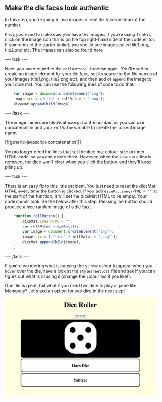 ## Make the die faces look authentic

In this step, you're going to use images of real die faces instead of the number.

First, you need to make sure you have the images. If you're using Trinket, click on the image icon that is on the top right-hand side of the code editor. If you remixed the starter trinket, you should see images called tile1.png, tile2.png etc. The images can also be found [here](https://github.com/raspberrypilearning/cd-dice-roller/tree/draft/en/images).

--- task ---

Next, you need to add to the `rollButton()` function again. You'll need to create an image element for your die face, set its source to the file names of your images (tile1.png, tile2.png etc), and then add or `append` the image to your dice mat. You can use the following lines of code to do that.

```javascript
    var image = document.createElement("img");
    image.src = ("tile" + rollValue + ".png");
    diceMat.appendChild(image);
```

--- /task ---

The image names are identical except for the number, so you can use concatenation and your `rollValue` variable to create the correct image name. 

[[[generic-javascript-concatenation]]]

You no longer need the lines that set the dice mat colour, size or inner HTML code, so you can delete them. However, when the `innerHTML` line is removed, the dice won't clear when you click the button, and they'll keep piling up.

--- task ---

There is an easy fix to this little problem. You just need to reset the diceMat HTML every time the button is clicked. If you add `diceMat.innerHTML = ""` at the start of the function, it will set the diceMat HTML to be empty. Your code should look like the below after this step. Pressing the button should produce a nice random image of a die face.

```javascript
    function rollButton() {
        diceMat.innerHTML = "";
        var rollValue = dieRoll();
        var image = document.createElement("img");
        image.src = ( "tile" + rollValue + ".png" );
        diceMat.appendChild(image);
    }
```

--- /task ---

If you're wondering what is causing the yellow colour to appear when you `hover` over the die, have a look at the `stylesheet.css` file and see if you can figure out what is causing it (change the colour too if you like!). 

One die is great, but what if you need two dice to play a game like Monopoly? Let's add an option for two dice in the next step! 

![Image of the project at the end of this step](images/step3Image.png)
